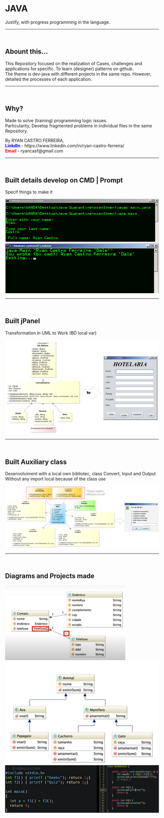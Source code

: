 <h1>JAVA</h1>
<p>Justify, with progress programming in the language.</p>

<hr><br>
<h2>Abount this...</h2>
<p>This Repository focused on the realization of Cases, challenges and applications for specific. To learn (designer) patterns on github.<br>
The theme is dev-java with different projects in the same repo. However, detailed the processes of each application.</p>

<hr><br>
<h2>Why?</h2>
<p>Made to solve (training) programming logic issues.<br>
Particularity, Develop fragmented problems in individual files in the same Repository.</p>
By RYAN CASTRO FERREIRA,<br>
<b style="color: blue;">LinkdIn </b>- https://www.linkedin.com/in/ryan-castro-ferreira/ <br>
<b style="color: red;">Email </b>- ryancasf@gmail.com <br>

<hr><br>
<h2>Built details develop on CMD | Prompt</h2>
<p>Specif things to make it</p>
<img src="img/ScreenS-InnerScanner-on-CMD.PNG">
<img src="img/ScreenS-Param-on-CMD.PNG">

<hr><br>
<h2>Built jPanel</h2>
<p>Transformation in UML to Work (BD local var)</p>
<img src="reservaHotelaria/astah/Diagrama de Classes.PNG">

<hr><br>
<h2>Built Auxiliary class</h2>
<p>Desenvolviment with a local own bibliotec, class Convert, Input and Output<br>
Without any import local because of the class use</p>
<img src="Controle_empresa(ClassesAuxiliares)/Astah/ScreenS-ClasseDiagram.PNG">

<hr><br>
<h2>Diagrams and Projects made</h2>
<img src="img/jv02.PNG">
<img src="img/jv03.PNG">
<img src="img/question.PNG">